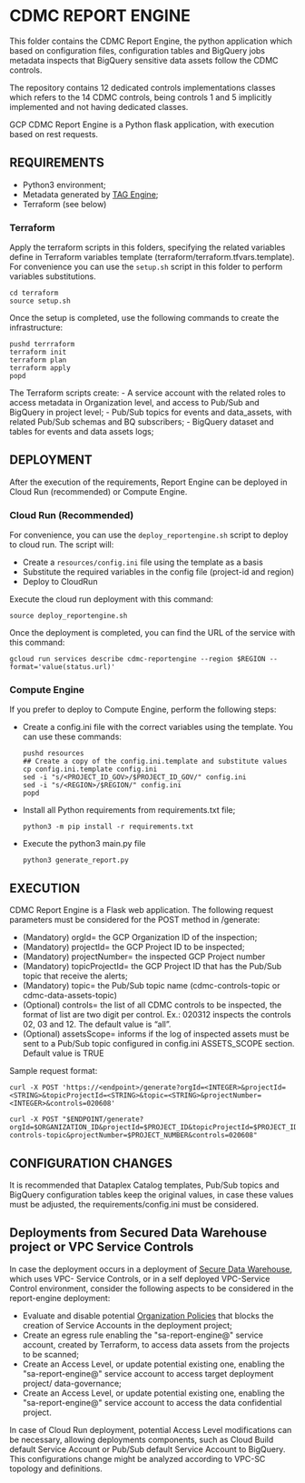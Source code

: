 # CDMC REPORT ENGINE

This folder contains the CDMC Report Engine, the python application which based on configuration files, configuration tables and BigQuery jobs metadata inspects that BigQuery sensitive data assets follow the CDMC controls.

The repository contains 12 dedicated controls implementations classes which refers to the 14 CDMC controls, being controls 1 and 5 implicitly implemented and not having dedicated classes.

GCP CDMC Report Engine is a Python flask application, with execution based on rest requests.

## REQUIREMENTS
- Python3 environment;
- Metadata generated by [TAG Engine](https://github.com/GoogleCloudPlatform/datacatalog-tag-engine);
- Terraform (see below)

### Terraform
Apply the terraform scripts in this folders, specifying the related variables define in Terraform variables template (terraform/terraform.tfvars.template). 
For convenience you can use the `setup.sh` script in this folder to perform variables substitutions. 
```
cd terraform
source setup.sh
```

Once the setup is completed, use the following commands to create the infrastructure:
```
pushd terrraform
terraform init
terraform plan
terraform apply
popd
```

The Terraform scripts create:
    - A service account with the related roles to access metadata in Organization level, and access to Pub/Sub and BigQuery in project level;
    - Pub/Sub topics for events and data_assets, with related Pub/Sub schemas and BQ subscribers;
    - BigQuery dataset and tables for events and data assets logs;




## DEPLOYMENT
After the execution of the requirements, Report Engine can be deployed in Cloud Run (recommended) or Compute Engine.
### Cloud Run (Recommended)
For convenience, you can use the `deploy_reportengine.sh` script to deploy to cloud run. 
The script will:
 - Create a `resources/config.ini` file using the template as a basis
 - Substitute the required variables in the config file (project-id and region)
 - Deploy to CloudRun

 Execute the cloud run deployment with this command:
 ```
 source deploy_reportengine.sh
 ```

 Once the deployment is completed, you can find the URL of the service with this command:
 ```
 gcloud run services describe cdmc-reportengine --region $REGION --format='value(status.url)'
 ```


### Compute Engine
If you prefer to deploy to Compute Engine, perform the following steps:
- Create a config.ini file with the correct variables using the template. You can use these commands:
    ```
    pushd resources
    ## Create a copy of the config.ini.template and substitute values
    cp config.ini.template config.ini
    sed -i "s/<PROJECT_ID_GOV>/$PROJECT_ID_GOV/" config.ini
    sed -i "s/<REGION>/$REGION/" config.ini
    popd
    ```
- Install all Python requirements from requirements.txt file;
    ```
    python3 -m pip install -r requirements.txt
    ```
- Execute the python3 main.py file
    ```
    python3 generate_report.py
    ```


## EXECUTION

CDMC Report Engine is a Flask web application. The following request parameters must be considered for the POST method in /generate:

- (Mandatory) orgId=<INTEGER> the GCP Organization ID of the inspection;
- (Mandatory) projectId=<STRING> the GCP Project ID to be inspected;
- (Mandatory) projectNumber= <INTEGER> the inspected GCP Project number
- (Mandatory) topicProjectId=<STRING> the GCP Project ID that has the Pub/Sub topic that receive the alerts;
- (Mandatory) topic=<STRING> the Pub/Sub topic name (cdmc-controls-topic or cdmc-data-assets-topic)
- (Optional) controls= <String> the list of all CDMC controls to be inspected, the format of list are two digit per control. Ex.: 020312 inspects the controls 02, 03 and 12. The default value is “all”.
- (Optional) assetsScope=<BOOLEAN> informs if the log of inspected assets must be sent to a Pub/Sub topic configured in config.ini ASSETS_SCOPE section. Default value is TRUE

Sample request format:
```
curl -X POST 'https://<endpoint>/generate?orgId=<INTEGER>&projectId=<STRING>&topicProjectId=<STRING>&topic=<STRING>&projectNumber=<INTEGER>&controls=020608'
```
```
curl -X POST "$ENDPOINT/generate?orgId=$ORGANIZATION_ID&projectId=$PROJECT_ID&topicProjectId=$PROJECT_ID_GOV&topic=cdmc-controls-topic&projectNumber=$PROJECT_NUMBER&controls=020608"
```

## CONFIGURATION CHANGES

It is recommended that Dataplex Catalog templates, Pub/Sub topics and BigQuery configuration tables keep the original values, in case these values must be adjusted, the requirements/config.ini must be considered.

  
## Deployments from Secured Data Warehouse project or VPC Service Controls

In case the deployment occurs in a deployment of [Secure Data Warehouse](https://cloud.google.com/architecture/confidential-data-warehouse-blueprint), which uses VPC- Service Controls, or in a self deployed VPC-Service Control environment, consider the following aspects to be considered in the report-engine deployment:

- Evaluate and disable potential [Organization Policies](https://cloud.google.com/resource-manager/docs/organization-policy/restricting-service-accounts) that blocks the creation of Service Accounts in the deployment project;
- Create an egress rule enabling the "sa-report-engine@" service account, created by Terraform, to access data assets from the projects to be scanned;
- Create an Access Level, or update potential existing one, enabling the "sa-report-engine@" service account to access target deployment project/ data-governance;
- Create an Access Level, or update potential existing one, enabling the "sa-report-engine@" service account to access the data confidential project.

In case of Cloud Run deployment, potential Access Level modifications can be necessary, allowing deployments components, such as Cloud Build default Service Account or Pub/Sub default Service Account to BigQuery. This configurations change might be analyzed according to VPC-SC topology and definitions.


  
